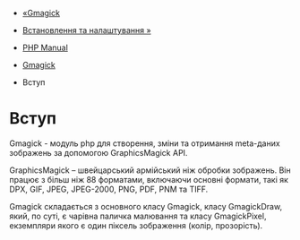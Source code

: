 - [«Gmagick](book.gmagick.md)
- [Встановлення та налаштування »](gmagick.setup.md)

- [PHP Manual](index.md)
- [Gmagick](book.gmagick.md)
-   Вступ

# Вступ

Gmagick - модуль php для створення, зміни та отримання meta-даних
зображень за допомогою GraphicsMagick API.

GraphicsMagick – швейцарський армійський ніж обробки зображень. Він
працює з більш ніж 88 форматами, включаючи основні формати, такі як
DPX, GIF, JPEG, JPEG-2000, PNG, PDF, PNM та TIFF.

Gmagick складається з основного класу Gmagick, класу GmagickDraw,
який, по суті, є чарівна паличка малювання та класу
GmagickPixel, екземпляри якого є один піксель
зображення (колір, прозорість).
